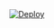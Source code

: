 <a href="https://heroku.com/deploy?template=https://github.com/viczmandi/FightclubRestService">
  <img src="https://www.herokucdn.com/deploy/button.svg" alt="Deploy">
</a>
